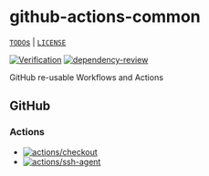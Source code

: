 # github-actions-common

[`TODO`s](./TODO.md) | [`LICENSE`](./LICENSE.md)

[![Verification](https://github.com/percebus/github-actions-common/actions/workflows/always.yml/badge.svg)](https://github.com/percebus/github-actions-common/actions/workflows/always.yml) [![dependency-review](https://github.com/percebus/github-actions-common/actions/workflows/dependency-review.yml/badge.svg)](https://github.com/percebus/github-actions-common/actions/workflows/dependency-review.yml)

GitHub re-usable Workflows and Actions

## GitHub

### Actions

- [![actions/checkout](https://github.com/percebus/github-actions-common/actions/workflows/actions_checkout.yml/badge.svg)](https://github.com/percebus/github-actions-common/actions/workflows/actions_checkout.yml)
- [![actions/ssh-agent](https://github.com/percebus/github-actions-common/actions/workflows/actions_ssh-agent.yml/badge.svg)](https://github.com/percebus/github-actions-common/actions/workflows/actions_ssh-agent.yml)
